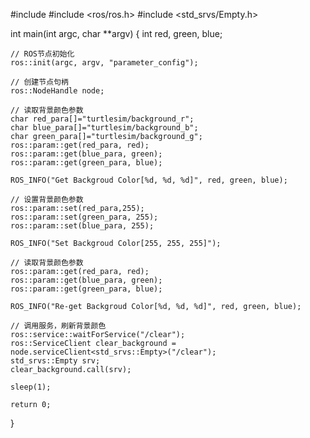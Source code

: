 #include <string>
#include <ros/ros.h>
#include <std_srvs/Empty.h>

int main(int argc, char **argv)
{
	int red, green, blue;

    // ROS节点初始化
    ros::init(argc, argv, "parameter_config");

    // 创建节点句柄
    ros::NodeHandle node;

    // 读取背景颜色参数
    char red_para[]="turtlesim/background_r";
    char blue_para[]="turtlesim/background_b";
    char green_para[]="turtlesim/background_g";
	ros::param::get(red_para, red);
	ros::param::get(blue_para, green);
	ros::param::get(green_para, blue);

	ROS_INFO("Get Backgroud Color[%d, %d, %d]", red, green, blue);

	// 设置背景颜色参数
	ros::param::set(red_para,255);
	ros::param::set(green_para, 255);
	ros::param::set(blue_para, 255);

	ROS_INFO("Set Backgroud Color[255, 255, 255]");

    // 读取背景颜色参数
    ros::param::get(red_para, red);
	ros::param::get(blue_para, green);
	ros::param::get(green_para, blue);

	ROS_INFO("Re-get Backgroud Color[%d, %d, %d]", red, green, blue);

	// 调用服务，刷新背景颜色
	ros::service::waitForService("/clear");
	ros::ServiceClient clear_background = node.serviceClient<std_srvs::Empty>("/clear");
	std_srvs::Empty srv;
	clear_background.call(srv);

	sleep(1);

    return 0;
}
